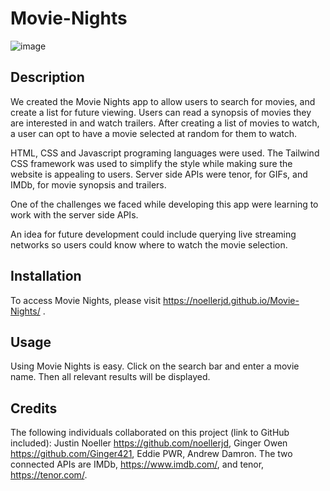 # Movie-Nights

![image](https://user-images.githubusercontent.com/101539821/172739916-e732e0e3-e5f7-452d-acbf-6289ec291f4d.png)


## Description
We created the Movie Nights app to allow users to search for movies, and create a list for future viewing. Users can read a synopsis of movies they are interested in and watch trailers. After creating a list of movies to watch, a user can opt to have a movie selected at random for them to watch.

HTML, CSS and Javascript programing languages were used. The Tailwind CSS framework was used to simplify the style while making sure the website is appealing to users. Server side APIs were tenor, for GIFs, and IMDb, for movie synopsis and trailers.

One of the challenges we faced while developing this app were learning to work with the server side APIs. 

An idea for future development could include querying live streaming networks so users could know where to watch the movie selection.

## Installation
To access Movie Nights, please visit https://noellerjd.github.io/Movie-Nights/ .

## Usage
Using Movie Nights is easy. Click on the search bar and enter a movie name. Then all relevant results will be displayed.

## Credits
The following individuals collaborated on this project (link to GitHub included):
Justin Noeller https://github.com/noellerjd, Ginger Owen https://github.com/Ginger421, Eddie PWR, Andrew Damron.
The two connected APIs are IMDb, https://www.imdb.com/, and tenor, https://tenor.com/.
